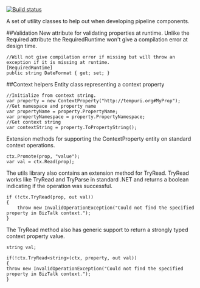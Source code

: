 [![Build status](https://ci.appveyor.com/api/projects/status/github/BizTalkComponents/Utils?branch=master)](https://ci.appveyor.com/api/projects/status/github/BizTalkComponents/Utilsy/branch/master)

A set of utility classes to help out when developing pipeline components.

##Validation
New attribute for validating properties at runtime. Unlike the Required attribute the RequiredRuntime won't give a compilation error at design time.

```
//Will not give compilation error if missing but will throw an exception if it is missing at runtime.
[RequiredRuntime]
public string DateFormat { get; set; }
```
##Context helpers
Entity class representing a context property

```
//Initialize from context string.
var property = new ContextProperty("http://tempuri.org#MyProp");
//Get namespace and property name
var propertyName = property.PropertyName;
var propertyNamespace = property.PropertyNamespace;
//Get context string
var contextString = property.ToPropertyString();
```

Extension methods for supporting the ContextProperty entity on standard context operations.

```
ctx.Promote(prop, "value");
var val = ctx.Read(prop);
```

The utils library also contains an extension method for TryRead. TryRead works like TryRead and TryParse in standard .NET and returns a boolean indicating if the operation was successful.

```
if (!ctx.TryRead(prop, out val))
{
	throw new InvalidOperationException("Could not find the specified property in BizTalk context.");
}
```

The TryRead method also has generic support to return a strongly typed context property value.

```
string val;

if(!ctx.TryRead<string>(ctx, property, out val))
{
throw new InvalidOperationException("Could not find the specified property in BizTalk context.");
}
```
